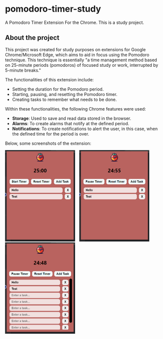 # pomodoro-timer-study

A Pomodoro Timer Extension For the Chrome. This is a study project.

## About the project

This project was created for study purposes on extensions for Google Chrome/Microsoft Edge, which aims to aid in focus using the Pomodoro technique. This technique is essentially "a time management method based on 25-minute periods (pomodoros) of focused study or work, interrupted by 5-minute breaks."

The functionalities of this extension include:

- Setting the duration for the Pomodoro period.
- Starting, pausing, and resetting the Pomodoro timer.
- Creating tasks to remember what needs to be done.

Within these functionalities, the following Chrome features were used:

- **Storage**: Used to save and read data stored in the browser.
- **Alarms**: To create alarms that notify at the defined period.
- **Notifications**: To create notifications to alert the user, in this case, when the defined time for the period is over.

Below, some screenshots of the extension:

<img src="imgs/screenshot_1.png" style="height: 300px; margin-right: 10px;"/>
<img src="imgs/screenshot_2.png" style="height: 300px; margin-right: 10px;"/>
<img src="imgs/screenshot_3.png" style="height: 300px;"/>
